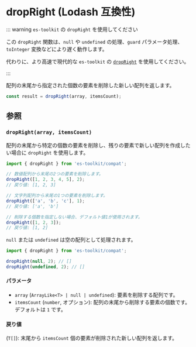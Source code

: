 # dropRight (Lodash 互換性)

::: warning `es-toolkit` の `dropRight` を使用してください

この `dropRight` 関数は、`null` や `undefined` の処理、`guard` パラメータ処理、`toInteger` 変換などにより遅く動作します。

代わりに、より高速で現代的な `es-toolkit` の [`dropRight`](../../array/dropRight.md) を使用してください。

:::

配列の末尾から指定された個数の要素を削除した新しい配列を返します。

```typescript
const result = dropRight(array, itemsCount);
```

## 参照

### `dropRight(array, itemsCount)`

配列の末尾から特定の個数の要素を削除し、残りの要素で新しい配列を作成したい場合に `dropRight` を使用します。

```typescript
import { dropRight } from 'es-toolkit/compat';

// 数値配列から末尾の2つの要素を削除します。
dropRight([1, 2, 3, 4, 5], 2);
// 戻り値: [1, 2, 3]

// 文字列配列から末尾の1つの要素を削除します。
dropRight(['a', 'b', 'c'], 1);
// 戻り値: ['a', 'b']

// 削除する個数を指定しない場合、デフォルト値1が使用されます。
dropRight([1, 2, 3]);
// 戻り値: [1, 2]
```

`null` または `undefined` は空の配列として処理されます。

```typescript
import { dropRight } from 'es-toolkit/compat';

dropRight(null, 2); // []
dropRight(undefined, 2); // []
```

#### パラメータ

- `array` (`ArrayLike<T> | null | undefined`): 要素を削除する配列です。
- `itemsCount` (`number`, オプション): 配列の末尾から削除する要素の個数です。デフォルトは `1` です。

#### 戻り値

(`T[]`): 末尾から `itemsCount` 個の要素が削除された新しい配列を返します。

